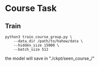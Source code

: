 # Course Task

## Train
```
python3 train_course_group.py \
    --data_dir /path/to/hahow/data \
    --hidden_size 15000 \
    --batch_size 512 
```

the model will save in "./ckpt/seen_course_/"

